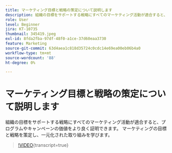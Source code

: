 ```yaml
---
title: マーケティング目標と戦略の策定について説明します
description: 組織の目標をサポートする戦略にすべてのマーケティング活動が適合すると、プログラムやキャンペーンの価値をより良く証明できます。
role: User
level: Beginner
jira: KT-10735
thumbnail: 345419.jpeg
exl-id: 8fda2fba-97df-48f0-a1ce-37d60eaa3730
feature: Marketing
source-git-commit: 63d4aea1c818d35724c0cdc14e69ea00eb06b4a0
workflow-type: tm+mt
source-wordcount: '88'
ht-degree: 0%

---
```


# マーケティング目標と戦略の策定について説明します

組織の目標をサポートする戦略にすべてのマーケティング活動が適合すると、プログラムやキャンペーンの価値をより良く証明できます。 マーケティングの目標と戦略を策定し、一元化された取り組みを学びます。

>[!VIDEO](https://video.tv.adobe.com/v/345419/?quality=12&learn=on){transcript=true}
